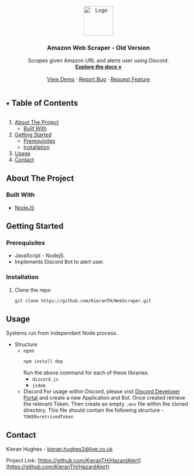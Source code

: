<!-- PROJECT LOGO -->
<br />
<p align="center">
  <a href="https://github.com/github_username/repo_name">
    <img src="images/logo.png" alt="Logo" width="80" height="80">
  </a>

  <h3 align="center">Amazon Web Scraper - Old Version</h3>

  <p align="center">
    Scrapes given Amazon URL and alerts user using Discord.
    <br />
    <a href="https://github.com/KieranTH/WebScraper"><strong>Explore the docs »</strong></a>
    <br />
    <br />
    <a href="https://github.com/KieranTH/WebScraper">View Demo</a>
    ·
    <a href="https://github.com/KieranTH/WebScraper/issues">Report Bug</a>
    ·
    <a href="https://github.com/KieranTH/WebScraper/issues">Request Feature</a>
  </p>
</p>



<!-- TABLE OF CONTENTS -->
<details open="open">
  <summary><h2 style="display: inline-block">Table of Contents</h2></summary>
  <ol>
    <li>
      <a href="#about-the-project">About The Project</a>
      <ul>
        <li><a href="#built-with">Built With</a></li>
      </ul>
    </li>
    <li>
      <a href="#getting-started">Getting Started</a>
      <ul>
        <li><a href="#prerequisites">Prerequisites</a></li>
        <li><a href="#installation">Installation</a></li>
      </ul>
    </li>
    <li><a href="#usage">Usage</a></li>
    <li><a href="#contact">Contact</a></li>
  </ol>
</details>



<!-- ABOUT THE PROJECT -->
## About The Project


### Built With

* [NodeJS](https://nodejs.org/en/)



<!-- GETTING STARTED -->
## Getting Started


### Prerequisites

* JavaScript - NodejS.
* Implements Discord Bot to alert user.

### Installation

1. Clone the repo
   ```sh
   git clone https://github.com/KieranTH/WebScraper.git
   ```



<!-- USAGE EXAMPLES -->
## Usage

Systems run from independant Node process.
* Structure
  * npm
    ```sh
    npm install dep
    ```
    Run the above command for each of these libraries.
    * `discord.js`
    * `jsdom`
  * Discord
    For usage within Discord, please visit [Discord Developer Portal](https://discord.com/developers/applications) and create a new Application and Bot.
    Once created retrieve the relevant Token.
    Then create an empty `.env` file within the cloned directory.
    This file should contain the following structure - `TOKEN=retrivedToken`
    
    

<!-- CONTACT -->
## Contact

Kieran Hughes - kieran.hughes2@live.co.uk

Project Link: [https://github.com/KieranTH/HazardAlert](https://github.com/KieranTH/HazardAlert)






<!-- MARKDOWN LINKS & IMAGES -->
<!-- https://www.markdownguide.org/basic-syntax/#reference-style-links -->
[contributors-shield]: https://img.shields.io/github/contributors/github_username/repo.svg?style=for-the-badge
[contributors-url]: https://github.com/github_username/repo/graphs/contributors
[forks-shield]: https://img.shields.io/github/forks/github_username/repo.svg?style=for-the-badge
[forks-url]: https://github.com/github_username/repo/network/members
[stars-shield]: https://img.shields.io/github/stars/github_username/repo.svg?style=for-the-badge
[stars-url]: https://github.com/github_username/repo/stargazers
[issues-shield]: https://img.shields.io/github/issues/github_username/repo.svg?style=for-the-badge
[issues-url]: https://github.com/github_username/repo/issues
[license-shield]: https://img.shields.io/github/license/github_username/repo.svg?style=for-the-badge
[license-url]: https://github.com/github_username/repo/blob/master/LICENSE.txt
[linkedin-shield]: https://img.shields.io/badge/-LinkedIn-black.svg?style=for-the-badge&logo=linkedin&colorB=555
[linkedin-url]: https://linkedin.com/in/github_username
